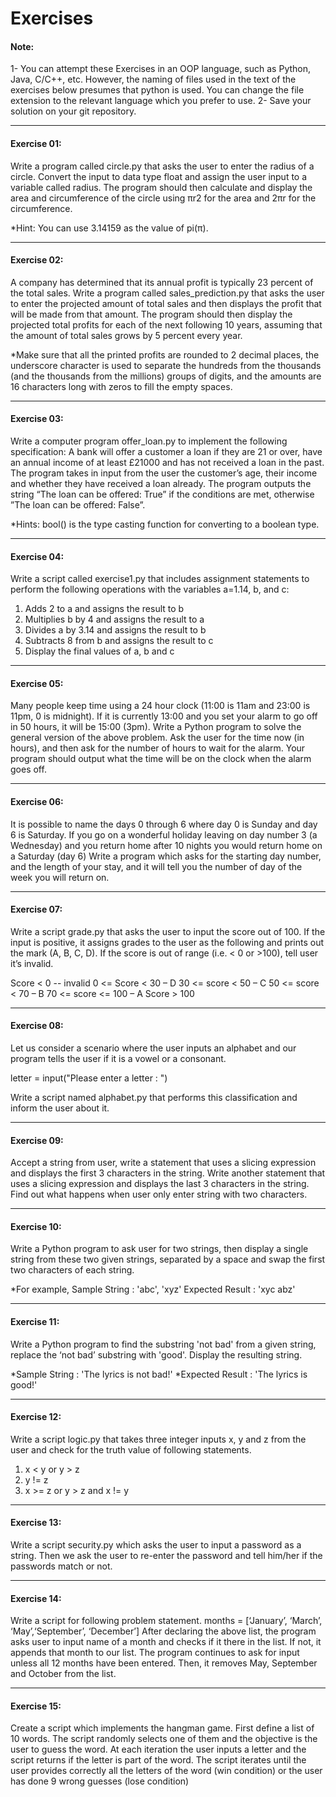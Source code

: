 # Exercises

#### Note: 

1- You can attempt these Exercises in an OOP language, such as Python, Java, C/C++, etc. However, the naming of files used in the text of the exercises below presumes that python is used. You can change the file extension to the relevant language which you prefer to use.
2- Save your solution on your git repository.

------------
 
#### Exercise 01: 
Write a program called circle.py that asks the user to enter the radius of a circle. Convert the input to data type float and assign the user input to a variable called radius. The program should then calculate and display the area and circumference of the circle using πr2 for the area and 2πr for the circumference.

*Hint: You can use 3.14159 as the value of pi(π).

------------
#### Exercise 02: 
A company has determined that its annual profit is typically 23 percent of the total sales. Write a program called sales_prediction.py that asks the user to enter the projected amount of total sales and then displays the profit that will be made from that amount. The program should then display the projected total profits for each of the next following 10 years, assuming that the amount of total sales grows by 5 percent every year.

*Make sure that all the printed profits are rounded to 2 decimal places, the underscore character is used to separate the hundreds from the thousands (and the thousands from the millions) groups of digits, and the amounts are 16 characters long with zeros to fill the empty spaces.

------------
#### Exercise 03: 
Write a computer program offer_loan.py to implement the following specification: A bank will offer a customer a loan if they are 21 or over, have an annual income of at least £21000 and has not received a loan in the past. The program takes in input from the user the customer’s age, their income and whether they have received a loan already. The program outputs the string “The loan can be offered: True” if the conditions are met, otherwise ”The loan can be offered: False”.

*Hints: bool() is the type casting function for converting to a boolean type.

------------
#### Exercise 04:
Write a script called exercise1.py that includes assignment statements to perform the following operations with the variables a=1.14, b, and c:
1.	Adds 2 to a and assigns the result to b
2.	Multiplies b by 4 and assigns the result to a
3.	Divides a by 3.14 and assigns the result to b
4.	Subtracts 8 from b and assigns the result to c
5.	Display the final values of a, b and c

------------
#### Exercise 05:
Many people keep time using a 24 hour clock (11:00 is 11am and 23:00 is 11pm, 0 is midnight). If it is currently 13:00 and you set your alarm to go off in 50 hours, it will be 15:00 (3pm). Write a Python program to solve the general version of the above problem. Ask the user for the time now (in hours), and then ask for the number of hours to wait for the alarm. Your program should output what the time will be on the clock when the alarm goes off.

------------
#### Exercise 06:
It is possible to name the days 0 through 6 where day 0 is Sunday and day 6 is Saturday. If you go on a wonderful holiday leaving on day number 3 (a Wednesday) and you return home after 10 nights you would return home on a Saturday (day 6) Write a program which asks for the starting day number, and the length of your stay, and it will tell you the number of day of the week you will return on. 

------------
#### Exercise 07:
Write a script grade.py that asks the user to input the score out of 100. If the input is positive, it assigns grades to the user as the following and prints out the mark (A, B, C, D). If the score is out of range (i.e. < 0 or >100), tell user it’s invalid.

Score < 0	-- invalid
0 <= Score < 30	– D
30 <= score < 50	– C
50 <= score < 70	– B
70 <= score <= 100	– A
Score > 100

------------
#### Exercise 08:
Let us consider a scenario where the user inputs an alphabet and our program tells the user if it is a vowel or a consonant.

letter = input("Please enter a letter : ")

Write a script named alphabet.py that performs this classification and inform the user about it.

------------
#### Exercise 09:

Accept a string from user, write a statement that uses a slicing expression and displays the first 3 characters in the string. Write another statement that uses a slicing expression and displays the last 3 characters in the string. Find out what happens when user only enter string with two characters.

------------
#### Exercise 10:

Write a Python program to ask user for two strings, then display a single string from these two given strings, separated by a space and swap the first two characters of each string. 

*For example,
Sample String : 'abc', 'xyz' 
Expected Result : 'xyc abz'

------------
#### Exercise 11:

Write a Python program to find the substring 'not bad' from a given string, replace the ‘not bad’ substring with 'good'. Display the resulting string.

*Sample String : 'The lyrics is not bad!' 
*Expected Result : 'The lyrics is good!'

------------
#### Exercise 12:

Write a script logic.py that takes three integer inputs x, y and z from the user and check for the truth value of following statements.
1.	x < y or y > z
2.	y != z
3.	x >= z or y > z and x != y


------------
#### Exercise 13:

Write a script security.py which asks the user to input a password as a string. Then we ask the user to re-enter the password and tell him/her if the passwords match or not.

------------
#### Exercise 14:

Write a script for following problem statement.
months = [‘January’, ‘March’, ‘May’,‘September’, ‘December’]
After declaring the above list, the program asks user to input name of a month and checks if it there in the list. If not, it appends that month to our list. The program continues to ask for input unless all 12 months have been entered. Then, it removes May, September and October from the list.

------------
#### Exercise 15:

Create a script which implements the hangman game. First define a list of 10 words. The script randomly selects one of them and the objective is the user to guess the word. At each iteration the user inputs a letter and the script returns if the letter is part of the word. The script iterates until the user provides correctly all the letters of the word (win condition) or the user has done 9 wrong guesses (lose condition)



